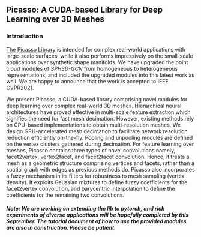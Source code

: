 ## Picasso: A CUDA-based Library for Deep Learning over 3D Meshes

### Introduction
[The Picasso Library](https://arxiv.org/abs/2103.15076) is intended for
complex real-world applications with large-scale surfaces, while it also performs impressively on the small-scale applications over synthetic shape manifolds. We have upgraded the point cloud modules of *SPH3D-GCN* from homogeneous to heterogeneous representations, and included the upgraded modules into this latest work as well. We are happy to announce that the work is accepted to IEEE CVPR2021.

We present Picasso, a CUDA-based library comprising novel modules for deep learning over complex real-world 3D meshes. Hierarchical neural architectures have proved effective in multi-scale feature extraction which signifies the need for fast mesh decimation. However, existing methods rely on CPU-based implementations to obtain multi-resolution meshes. We design GPU-accelerated mesh decimation to facilitate network resolution reduction efficiently on-the-fly. Pooling and unpooling modules are defined on the vertex clusters gathered during decimation. For feature learning over meshes, Picasso contains three types of novel convolutions namely, facet2vertex, vertex2facet, and facet2facet convolution. Hence, it treats a mesh as a geometric structure comprising vertices and facets, rather than a spatial graph with edges as previous methods do. Picasso also incorporates a fuzzy mechanism in its filters for robustness to mesh sampling (vertex density). It exploits Gaussian mixtures to define fuzzy coefficients for the facet2vertex convolution, and barycentric interpolation to define the coefficients for the remaining two convolutions. 

#### *Note: We are working on extending the lib to pytorch, and rich experiments of diverse applications will be hopefully completed by this September. The tutorial document of how to use the provided modules are also in construction. Please be patient.*
